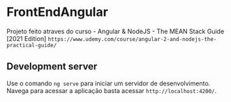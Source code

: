 # FrontEndAngular

Projeto feito atraves do curso - Angular & NodeJS - The MEAN Stack Guide [2021 Edition]
`https://www.udemy.com/course/angular-2-and-nodejs-the-practical-guide/`

## Development server

Use o comando `ng serve` para iniciar um servidor de desenvolvimento. Navega para acessar a aplicação basta acessar `http://localhost:4200/`.
